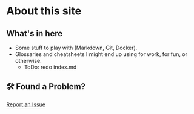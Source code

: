 # About this site

## What's in here

  - Some stuff to play with (Markdown, Git, Docker).
  - Glossaries and cheatsheets I might end up using for work, for fun, or otherwise.
    - ToDo: redo index.md
  
## 🛠 Found a Problem?

<p><a href="https://dev.azure.com/lernoy/a-zyoor/_workitems/create/Issue" target="_blank" rel="noopener noreferrer">Report an Issue</a></p>




